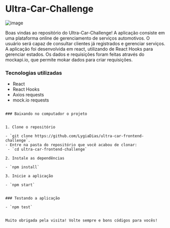 # Ultra-Car-Challenge

![image](https://user-images.githubusercontent.com/87550002/232900568-97c50f2b-b7e6-4e5c-a89c-96d950f84c07.png)


Boas vindas ao repositório do Ultra-Car-Challenge! A aplicação consiste em uma plataforma online de gerenciamento de serviços automotivos.  O usuário será capaz de consultar clientes já registrados e  gerenciar serviços.  A aplicação foi desenvolvida em react, utilizando de React Hooks para gerenciar estados. Os dados e requisições foram feitas através do mockapi.io, que permite mokar dados para criar requisições.

### Tecnologias utilizadas

- React
- React Hooks
- Axios requests
- mock.io requests



 ```

### Baixando no computador o projeto


1. Clone o repositório

- `git clone https://github.com/LygiaDias/ultra-car-frontend-challenge`.
- Entre na pasta do repositório que você acabou de clonar:
  - `cd ultra-car-frontend-challenge`

2. Instale as dependências

- `npm install`

3. Inicie a aplicação

- `npm start`


### Testando a aplicação

- `npm test`


Muito obrigada pela visita! Volte sempre e bons códigos para vocês!
